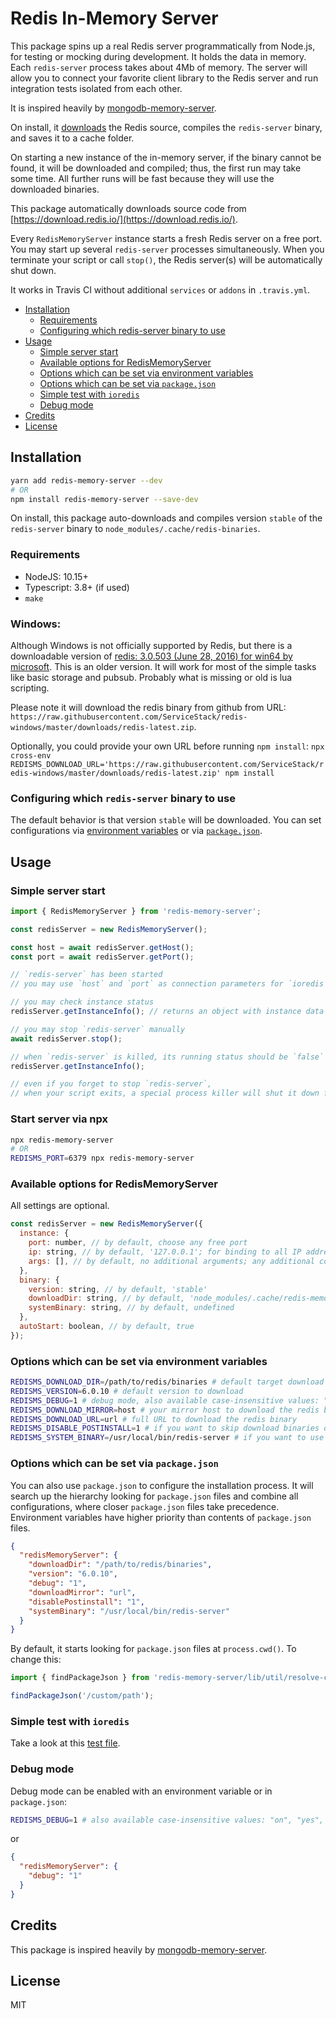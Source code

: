 # Redis In-Memory Server

This package spins up a real Redis server programmatically from Node.js, for testing or mocking during development.
It holds the data in memory. Each `redis-server` process takes about 4Mb of memory.
The server will allow you to connect your favorite client library to the Redis server and run integration tests isolated from each other.

It is inspired heavily by [mongodb-memory-server](https://npmjs.com/package/mongodb-memory-server).

On install, it [downloads](#configuring-which-redis-server-binary-to-use) the Redis source,
compiles the `redis-server` binary, and saves it to a cache folder.

On starting a new instance of the in-memory server, if the binary cannot be found,
it will be downloaded and compiled; thus, the first run may take some time.
All further runs will be fast because they will use the downloaded binaries.

This package automatically downloads source code from [https://download.redis.io/](https://download.redis.io/).

Every `RedisMemoryServer` instance starts a fresh Redis server on a free port.
You may start up several `redis-server` processes simultaneously.
When you terminate your script or call `stop()`, the Redis server(s) will be automatically shut down.

It works in Travis CI without additional `services` or `addons` in `.travis.yml`.

- [Installation](#installation)
  - [Requirements](#requirements)
  - [Configuring which redis-server binary to use](#configuring-which-redis-server-binary-to-use)
- [Usage](#usage)
  - [Simple server start](#simple-server-start)
  - [Available options for RedisMemoryServer](#available-options-for-redismemoryserver)
  - [Options which can be set via environment variables](#options-which-can-be-set-via-environment-variables)
  - [Options which can be set via `package.json`](#options-which-can-be-set-via-packagejson)
  - [Simple test with `ioredis`](#simple-test-with-ioredis)
  - [Debug mode](#debug-mode)
- [Credits](#credits)
- [License](#license)

## Installation

```bash
yarn add redis-memory-server --dev
# OR
npm install redis-memory-server --save-dev
```

On install, this package auto-downloads and compiles version `stable` of the `redis-server` binary to `node_modules/.cache/redis-binaries`.

### Requirements

- NodeJS: 10.15+
- Typescript: 3.8+ (if used)
- `make`

### Windows:


Although Windows is not officially supported by Redis, but there is a downloadable version of [redis: 3.0.503 (June 28, 2016) for win64 by microsoft](https://github.com/ServiceStack/redis-windows#option-3-running-microsofts-native-port-of-redis). This is an older version. It will work for most of the simple tasks like basic storage and pubsub. Probably what is missing or old is lua scripting.

Please note it will download the redis binary from github from URL: `https://raw.githubusercontent.com/ServiceStack/redis-windows/master/downloads/redis-latest.zip`.

Optionally, you could provide your own URL before running `npm install`:
`npx cross-env REDISMS_DOWNLOAD_URL='https://raw.githubusercontent.com/ServiceStack/redis-windows/master/downloads/redis-latest.zip' npm install`


### Configuring which `redis-server` binary to use

The default behavior is that version `stable` will be downloaded.
You can set configurations via [environment variables](#options-which-can-be-set-via-environment-variables)
or via [`package.json`](#options-which-can-be-set-via-packagejson).

## Usage

### Simple server start

```js
import { RedisMemoryServer } from 'redis-memory-server';

const redisServer = new RedisMemoryServer();

const host = await redisServer.getHost();
const port = await redisServer.getPort();

// `redis-server` has been started
// you may use `host` and `port` as connection parameters for `ioredis` (or similar)

// you may check instance status
redisServer.getInstanceInfo(); // returns an object with instance data

// you may stop `redis-server` manually
await redisServer.stop();

// when `redis-server` is killed, its running status should be `false`
redisServer.getInstanceInfo();

// even if you forget to stop `redis-server`,
// when your script exits, a special process killer will shut it down for you
```

### Start server via npx

```bash
npx redis-memory-server
# OR
REDISMS_PORT=6379 npx redis-memory-server
```

### Available options for RedisMemoryServer

All settings are optional.

```js
const redisServer = new RedisMemoryServer({
  instance: {
    port: number, // by default, choose any free port
    ip: string, // by default, '127.0.0.1'; for binding to all IP addresses set it to `::,0.0.0.0`,
    args: [], // by default, no additional arguments; any additional command line arguments for `redis-server`
  },
  binary: {
    version: string, // by default, 'stable'
    downloadDir: string, // by default, 'node_modules/.cache/redis-memory-server/redis-binaries'
    systemBinary: string, // by default, undefined
  },
  autoStart: boolean, // by default, true
});
```

### Options which can be set via environment variables

```sh
REDISMS_DOWNLOAD_DIR=/path/to/redis/binaries # default target download directory
REDISMS_VERSION=6.0.10 # default version to download
REDISMS_DEBUG=1 # debug mode, also available case-insensitive values: "on" "yes" "true"
REDISMS_DOWNLOAD_MIRROR=host # your mirror host to download the redis binary
REDISMS_DOWNLOAD_URL=url # full URL to download the redis binary
REDISMS_DISABLE_POSTINSTALL=1 # if you want to skip download binaries on install
REDISMS_SYSTEM_BINARY=/usr/local/bin/redis-server # if you want to use an existing binary already on your system.
```

### Options which can be set via `package.json`

You can also use `package.json` to configure the installation process.
It will search up the hierarchy looking for `package.json` files and combine all configurations, where closer `package.json` files take precedence.
Environment variables have higher priority than contents of `package.json` files.

```json
{
  "redisMemoryServer": {
    "downloadDir": "/path/to/redis/binaries",
    "version": "6.0.10",
    "debug": "1",
    "downloadMirror": "url",
    "disablePostinstall": "1",
    "systemBinary": "/usr/local/bin/redis-server"
  }
}
```

By default, it starts looking for `package.json` files at `process.cwd()`.
To change this:

```ts
import { findPackageJson } from 'redis-memory-server/lib/util/resolve-config';

findPackageJson('/custom/path');
```

### Simple test with `ioredis`

Take a look at this [test file](https://github.com/mhassan1/redis-memory-server/blob/main/src/__tests__/singleDB-test.ts).

### Debug mode

Debug mode can be enabled with an environment variable or in `package.json`:

```sh
REDISMS_DEBUG=1 # also available case-insensitive values: "on", "yes", "true"
```

or

```json
{
  "redisMemoryServer": {
    "debug": "1"
  }
}
```


## Credits

This package is inspired heavily by [mongodb-memory-server](https://npmjs.com/package/mongodb-memory-server).

## License

MIT
